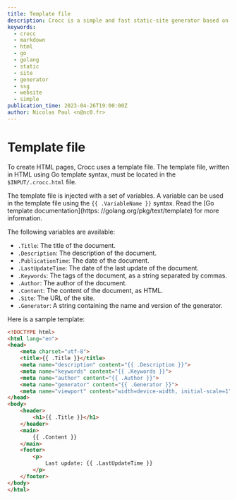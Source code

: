 ```yaml
---
title: Template file
description: Crocc is a simple and fast static-site generator based on Markdown. 
keywords:
  - crocc
  - markdown
  - html
  - go
  - golang
  - static
  - site
  - generator
  - ssg
  - website
  - simple
publication_time: 2023-04-26T19:00:00Z
author: Nicolas Paul <n@nc0.fr>
---
```

# Template file

To create HTML pages, Crocc uses a template file.
The template file, written in HTML using Go template syntax, must be located in
the `$INPUT/.crocc.html` file.

The template file is injected with a set of variables. A variable can be used
in the template file using the `{{ .VariableName }}` syntax.
Read the [Go template documentation](https: //golang.org/pkg/text/template) for
more information.

The following variables are available:
* `.Title`: The title of the document.
* `.Description`: The description of the document.
* `.PublicationTime`: The date of the document.
* `.LastUpdateTime`: The date of the last update of the document.
* `.Keywords`: The tags of the document, as a string separated by commas.
* `.Author`: The author of the document.
* `.Content`: The content of the document, as HTML.
* `.Site`: The URL of the site.
* `.Generator`: A string containing the name and version of the generator.

Here is a sample template:

```html
<!DOCTYPE html>
<html lang="en">
<head>
	<meta charset="utf-8">
	<title>{{ .Title }}</title>
	<meta name="description" content="{{ .Description }}">
	<meta name="keywords" content="{{ .Keywords }}">
	<meta name="author" content="{{ .Author }}">
	<meta name="generator" content="{{ .Generator }}">
	<meta name="viewport" content="width=device-width, initial-scale=1">
</head>
<body>
	<header>
		<h1>{{ .Title }}</h1>
	</header>
	<main>
		{{ .Content }}
	</main>
	<footer>
		<p>
			Last update: {{ .LastUpdateTime }}
		</p>
	</footer>
</body>
</html>
```